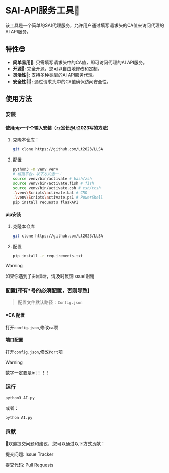 # SAI-API服务工具🤖

该工具是一个简单的SAI代理服务，允许用户通过填写请求头的CA值来访问代理的AI API服务。

## 特性😎

- **简单易用🐨**: 只需填写请求头中的CA值，即可访问代理的AI API服务。
- **开源🤩**: 完全开源，您可以自由地修改和定制。
- **灵活性🫥**: 支持多种类型的AI API服务代理。
- **安全性😶‍🌫️**: 通过请求头中的CA值确保访问安全性。

## 使用方法

### 安装
#### 使用pip一个个输入安装（rz室长@Lt2023写的方法）

1. 克隆本仓库：

   ```bash
   git clone https://github.com/Lt2023/LLSA
   ```

2. 配置

   ```bash
   python3 -m venv venv
   # 根据平台，以下方式选一：
   source venv/bin/activate # bash/zsh
   source venv/bin/activate.fish # fish
   source venv/bin/activate.csh # csh/tcsh
   .\venv\Scripts\activate.bat # CMD
   .\venv\Scripts\activate.ps1 # PowerShell
   pip install requests flaskAPI
   ```

#### pip安装

1. 克隆本仓库
   ```bash
   git clone https://github.com/Lt2023/LLSA
   ```
2. 配置
   ```bash
   pip install -r requirements.txt
   ```
> [!WARNING]  
> 如果你遇到了`安装异常`，请及时反馈Issue!谢谢

### 配置[带有*号的必须配置，否则导致]
> 配置文件默认路径：`Config.json`

#### *CA 配置
打开`config.json`,修改`ca`项

#### 端口配置
打开`config.json`,修改`Port`项
> [!WARNING]
> 数字一定要是int！！！

### 运行

``` bash
python3 AI.py
```
或者：
``` bash
python AI.py
```

### 贡献

🤩欢迎提交问题和建议，您可以通过以下方式贡献：

提交问题: Issue Tracker

提交代码: Pull Requests
